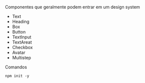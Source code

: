 
Componentes que geralmente podem entrar em um design system

- Text
- Heading
- Box
- Button
- TextInput
- TextAreat
- Checkbox
- Avatar
- Multistep


Comandos

``npm init -y``
